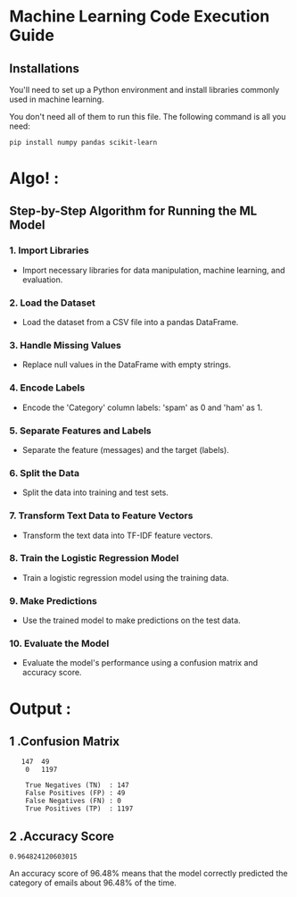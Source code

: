 # Machine Learning Code Execution Guide

## Installations

You'll need to set up a Python environment and install libraries commonly used in machine learning. 

You don't need all of them to run this file. The following command is all you need:

```bash
pip install numpy pandas scikit-learn
```

# Algo! :
## Step-by-Step Algorithm for Running the ML Model

### 1. Import Libraries
- Import necessary libraries for data manipulation, machine learning, and evaluation.

### 2. Load the Dataset
- Load the dataset from a CSV file into a pandas DataFrame.

### 3. Handle Missing Values
- Replace null values in the DataFrame with empty strings.

### 4. Encode Labels
- Encode the 'Category' column labels: 'spam' as 0 and 'ham' as 1.

### 5. Separate Features and Labels
- Separate the feature (messages) and the target (labels).

### 6. Split the Data
- Split the data into training and test sets.

### 7. Transform Text Data to Feature Vectors
- Transform the text data into TF-IDF feature vectors.

### 8. Train the Logistic Regression Model
- Train a logistic regression model using the training data.

### 9. Make Predictions
- Use the trained model to make predictions on the test data.

### 10. Evaluate the Model
- Evaluate the model's performance using a confusion matrix and accuracy score.

# Output : 

## 1 .Confusion Matrix
       147  49
        0   1197
        
        True Negatives (TN)  : 147
        False Positives (FP) : 49
        False Negatives (FN) : 0
        True Positives (TP)  : 1197
## 2 .Accuracy Score
    
    0.964824120603015
    
An accuracy score of 96.48% means that the model correctly predicted the category of emails about 96.48% of the time.

